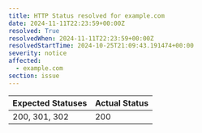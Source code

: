 ```yaml
---
title: HTTP Status resolved for example.com
date: 2024-11-11T22:23:59+00:00Z
resolved: True
resolvedWhen: 2024-11-11T22:23:59+00:00Z
resolvedStartTime: 2024-10-25T21:09:43.191474+00:00
severity: notice
affected:
  - example.com
section: issue
---
```


| Expected Statuses | Actual Status  |
|-------------------|----------------|
| 200, 301, 302 | 200 |
